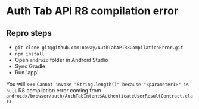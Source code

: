 # Auth Tab API R8 compilation error

## Repro steps

- `git clone git@github.com:noway/AuthTabAPIR8CompilationError.git`
- `npm install`
- Open `android` folder in Android Studio
- Sync Gradle
- Run 'app'

You will see `Cannot invoke "String.length()" because "<parameter1>" is null` R8 compilation error coming from `androidx/browser/auth/AuthTabIntent$AuthenticateUserResultContract.class`

